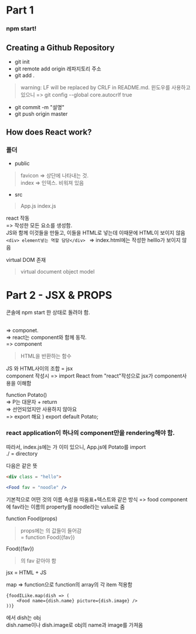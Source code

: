 Part 1
====
### npm start!

Creating a Github Repository
----------------------------------
+ git init
+ git remote add origin 레파지토리 주소
+ git add .
> warning: LF will be replaced by CRLF in README.md.
> 윈도우를 사용하고 있으니 => git config --global core.autocrlf true
+ git commit -m "설명"
+ git push origin master

How does React work?
--------------------------
### 폴더
+ public
> favicon => 상단에 나타내는 것. \
> index => 인덱스. 비워져 있음
+ src
> App.js
> index.js

react 작동 \
=> 작성한 모든 요소를 생성함. \
JS와 함께 이것들을 만들고, 이들을 HTML로 넣는데 이때문에 HTML이 보이지 않음 \
```<div> element넣는 역할 담당</div> ``` => index.html에는 작성한 helllo가 보이지 않음

virtual DOM 존재
> virtual document object model


Part 2 - JSX & PROPS
===============
콘솔에 npm start 한 상태로 돌려야 함.

<App /> \
=> componet. \
=> react는 component와 함께 동작. \
=> component
> HTML을 반환하는 함수

JS 와 HTML사이의 조합 = jsx \
component 작성시 => import React from "react"작성으로 jsx가 component사용을 이해함

function Potato() \
=> P는 대문자 + return \
=> 선언되었지만 사용하지 않아요 \
=> export 해요 ) export default Potato;

### react application이 하나의 component만을 rendering해야 함.
따라서, index.js에는 <App />가 이미 있으니, App.js에 Potato를 import \
./ = directory

다음은 같은 뜻
```html
<div class = "hello">
```
```jsx
<Food fav = "noodle" />
```
기본적으로 어떤 것의 이름 속성을 따옴표+텍스트와 같은 방식
=> food component에 fav라는 이름의 property를 noodle라는 value로 줌

function Food(props)   
> props에는 <Food fav = "noodle" />의 값들이 들어감   
> = function Food({fav})

Food({fav})
> <Food fav = "noodle" />의 fav 같아야 함

jsx = HTML + JS   

map => function으로 function의 array의 각 item 적용함   
```react
{foodILike.map(dish => (
    <Food name={dish.name} picture={dish.image} />
))}
```
에서 dish는 obj   
dish.name이나 dish.image로 obj의 name과 image를 가져옴